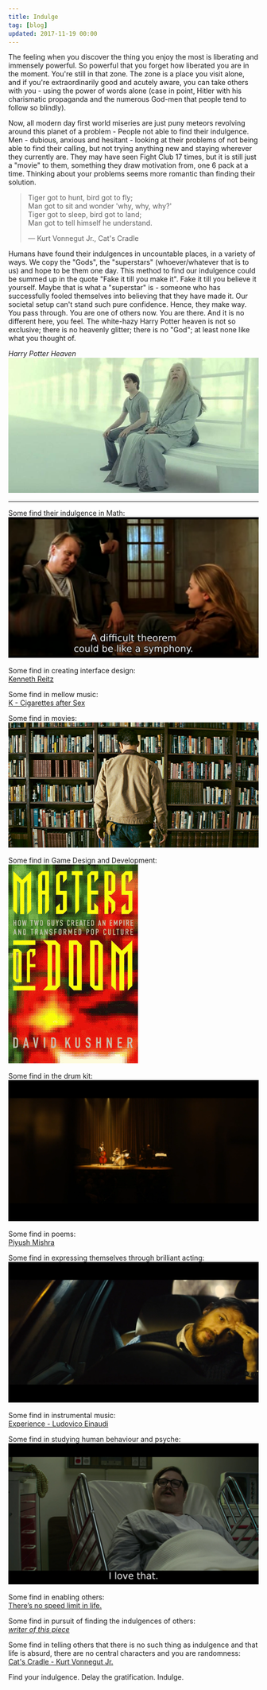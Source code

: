 ```yaml
---
title: Indulge
tag: [blog]
updated: 2017-11-19 00:00
---
```


The feeling when you discover the thing you enjoy the most is liberating and immensely powerful. So powerful that you forget how liberated you are in the moment. You're still in that zone. The zone is a place you visit alone, and if you're extraordinarily good and acutely aware, you can take others with you - using the power of words alone (case in point, Hitler with his charismatic propaganda and the numerous God-men that people tend to follow so blindly). 

Now, all modern day first world miseries are just puny meteors revolving around this planet of a problem - People not able to find their indulgence. Men - dubious, anxious and hesitant - looking at their problems of not being able to find their calling, but not trying anything new and staying wherever they currently are. They may have seen Fight Club 17 times, but it is still just a "movie" to them, something they draw motivation from, one 6 pack at a time. Thinking about your problems seems more romantic than finding their solution.

> Tiger got to hunt, bird got to fly;  
> Man got to sit and wonder 'why, why, why?'  
> Tiger got to sleep, bird got to land;  
> Man got to tell himself he understand.   
> 
> ― Kurt Vonnegut Jr., Cat's Cradle 

Humans have found their indulgences in uncountable places, in a variety of ways. We copy the "Gods", the "superstars" (whoever/whatever that is to us) and hope to be them one day. This method to find our indulgence could be summed up in the quote "Fake it till you make it". Fake it till you believe it yourself. Maybe that is what a "superstar" is - someone who has successfully fooled themselves into believing that they have made it. Our societal setup can't stand such pure confidence. Hence, they make way. You pass through. You are one of others now. You are there. And it is no different here, you feel. The white-hazy Harry Potter heaven is not so exclusive; there is no heavenly glitter; there is no "God"; at least none like what you thought of.

_Harry Potter Heaven_
![Potter Heaven](../assets/post_images/potter_heaven.jpg)

---

Some find their indulgence in Math:  
[![Professor in Good Will Hunting](../assets/post_images/good_will_hunting_symphony.png)](www.imdb.com/title/tt0119217/)

Some find in creating interface design:  
[Kenneth Reitz](https://www.kennethreitz.org/essays/how-i-develop-things-and-why)

Some find in mellow music:  
[K - Cigarettes after Sex](https://www.youtube.com/watch?v=L4sbDxR22z4)

Some find in movies:
[![Interstellar](../assets/post_images/interstellar_bookshelf.jpg)](https://www.vox.com/culture/2017/7/25/15985480/christopher-nolan-explained-dunkirk-inception-dark-knight)
 
Some find in Game Design and Development:  
[![Masters of Doom](../assets/post_images/masters_of_doom.jpg)](https://www.goodreads.com/book/show/222146.Masters_of_Doom)

Some find in the drum kit:  
[![Whiplash](../assets/post_images/whiplash.png)](http://www.imdb.com/title/tt2582802/)

Some find in poems:  
[Piyush Mishra](https://www.youtube.com/watch?v=MGu84GV6ozM)

Some find in expressing themselves through brilliant acting:
[![Tom Hardy in Locke](../assets/post_images/Locke.png)](http://www.imdb.com/title/tt2692904/)

Some find in instrumental music:  
[Experience - Ludovico Einaudi](https://www.youtube.com/watch?v=hN_q-_nGv4U)

Some find in studying human behaviour and psyche:  
[![Mindhunter](../assets/post_images/mindhunter.png)](http://www.imdb.com/title/tt5290382/)

Some find in enabling others:  
[There’s no speed limit in life.](https://sivers.org/kimo)

Some find in pursuit of finding the indulgences of others:  
[*writer of this piece*](/about)

Some find in telling others that there is no such thing as indulgence and that life is absurd, there are no central characters and you are randomness:  
[Cat's Cradle - Kurt Vonnegut Jr.](https://www.goodreads.com/book/show/135479.Cat_s_Cradle)


Find your indulgence. Delay the gratification. Indulge.